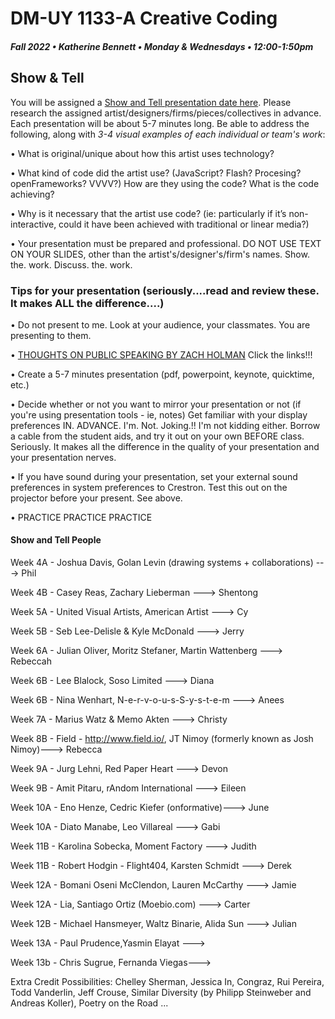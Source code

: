 # DM-UY 1133-A Creative Coding
##### Fall 2022 • Katherine Bennett • Monday & Wednesdays • 12:00-1:50pm 

## Show & Tell

You will be assigned a [Show and Tell presentation date here](ShowAndTell.md). Please research the assigned artist/designers/firms/pieces/collectives in advance. Each presentation will be about 5-7 minutes long. Be able to address the following, along with *3-4 visual examples of each individual or team's work*: 

• What is original/unique about how this artist uses technology? 

• What kind of code did the artist use?  (JavaScript? Flash? Procesing? openFrameworks? VVVV?) How are they using the code? What is the code achieving?

• Why is it necessary that the artist use code?  (ie: particularly if it’s non-interactive, could it have been achieved with traditional or linear media?)

• Your presentation must be prepared and professional. DO NOT USE TEXT ON YOUR SLIDES, other than the artist's/designer's/firm's names. Show. the. work. Discuss. the. work.


### Tips for your presentation (seriously....read and review these. It makes ALL the difference....)

• Do not present to me. Look at your audience, your classmates. You are presenting to them.

• [THOUGHTS ON PUBLIC SPEAKING BY ZACH HOLMAN](http://speaking.io/) Click the links!!!

• Create a 5-7 minutes presentation (pdf, powerpoint, keynote, quicktime, etc.)

• Decide whether or not you want to mirror your presentation or not (if you're using presentation tools - ie, notes)
Get familiar with your display preferences IN. ADVANCE. I'm. Not. Joking.!! I'm not kidding either. Borrow a cable from the student aids, and try it out on your own BEFORE class. Seriously. It makes all the difference in the quality of your presentation and your presentation nerves.

• If you have sound during your presentation, set your external sound preferences in system preferences to Crestron. Test this out on the projector before your present. See above.

• PRACTICE PRACTICE PRACTICE


#### Show and Tell People

Week 4A - Joshua Davis, Golan Levin (drawing systems + collaborations) ---> Phil

Week 4B -  Casey Reas, Zachary Lieberman ---> Shentong

Week 5A - United Visual Artists, American Artist ---> Cy

Week 5B - Seb Lee-Delisle & Kyle McDonald ---> Jerry

Week 6A - Julian Oliver, Moritz Stefaner, Martin Wattenberg ---> Rebeccah

Week 6B -  Lee Blalock, Soso Limited ---> Diana

Week 6B - Nina Wenhart, N-e-r-v-o-u-s-S-y-s-t-e-m ---> Anees

Week 7A - Marius Watz & Memo Akten ---> Christy

Week 8B - Field - http://www.field.io/, JT Nimoy (formerly known as Josh Nimoy)---> Rebecca

Week 9A - Jurg Lehni, Red Paper Heart   ---> Devon

Week 9B - Amit Pitaru, rAndom International  ---> Eileen

Week 10A - Eno Henze, Cedric Kiefer (onformative)---> June

Week 10A - Diato Manabe, Leo Villareal ---> Gabi

Week 11B - Karolina Sobecka, Moment Factory ---> Judith

Week 11B - Robert Hodgin - Flight404, Karsten Schmidt ---> Derek

Week 12A - Bomani Oseni McClendon, Lauren McCarthy  ---> Jamie

Week 12A - Lia, Santiago Ortiz (Moebio.com) ---> Carter

Week 12B - Michael Hansmeyer, Waltz Binarie, Alida Sun ---> Julian

Week 13A - Paul Prudence,Yasmin Elayat  ---> 

Week 13b - Chris Sugrue, Fernanda Viegas---> 


Extra Credit Possibilities:  Chelley Sherman, Jessica In, Congraz, Rui Pereira, Todd Vanderlin, Jeff Crouse, Similar Diversity (by Philipp Steinweber and Andreas Koller), Poetry on the Road ...